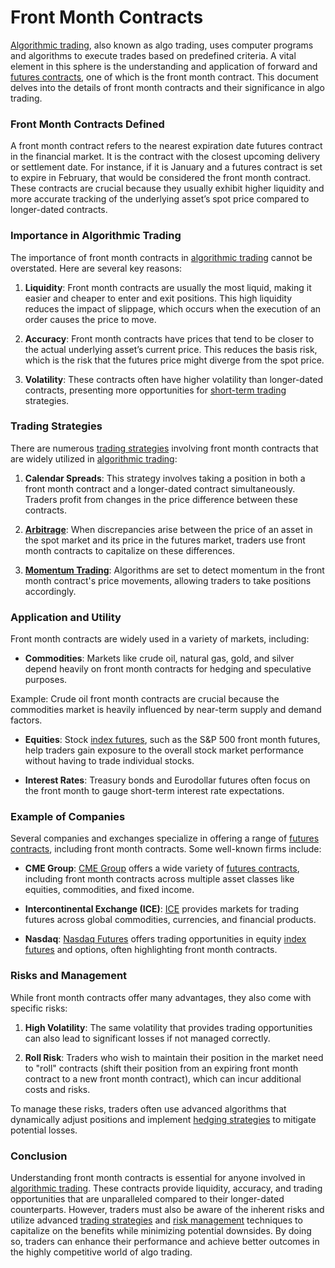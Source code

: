 # Front Month Contracts

[Algorithmic trading](../a/algorithmic_trading.md), also known as algo trading, uses computer programs and algorithms to execute trades based on predefined criteria. A vital element in this sphere is the understanding and application of forward and [futures contracts](../f/futures_contracts.md), one of which is the front month contract. This document delves into the details of front month contracts and their significance in algo trading.

### Front Month Contracts Defined

A front month contract refers to the nearest expiration date futures contract in the financial market. It is the contract with the closest upcoming delivery or settlement date. For instance, if it is January and a futures contract is set to expire in February, that would be considered the front month contract. These contracts are crucial because they usually exhibit higher liquidity and more accurate tracking of the underlying asset’s spot price compared to longer-dated contracts.

### Importance in Algorithmic Trading

The importance of front month contracts in [algorithmic trading](../a/algorithmic_trading.md) cannot be overstated. Here are several key reasons:

1. **Liquidity**: Front month contracts are usually the most liquid, making it easier and cheaper to enter and exit positions. This high liquidity reduces the impact of slippage, which occurs when the execution of an order causes the price to move.
   
2. **Accuracy**: Front month contracts have prices that tend to be closer to the actual underlying asset’s current price. This reduces the basis risk, which is the risk that the futures price might diverge from the spot price.
   
3. **Volatility**: These contracts often have higher volatility than longer-dated contracts, presenting more opportunities for [short-term trading](../s/short-term_trading.md) strategies.

### Trading Strategies

There are numerous [trading strategies](../t/trading_strategies.md) involving front month contracts that are widely utilized in [algorithmic trading](../a/algorithmic_trading.md):

1. **Calendar Spreads**: This strategy involves taking a position in both a front month contract and a longer-dated contract simultaneously. Traders profit from changes in the price difference between these contracts.

2. **[Arbitrage](../a/arbitrage.md)**: When discrepancies arise between the price of an asset in the spot market and its price in the futures market, traders use front month contracts to capitalize on these differences.

3. **[Momentum Trading](../m/momentum_trading.md)**: Algorithms are set to detect momentum in the front month contract's price movements, allowing traders to take positions accordingly.

### Application and Utility

Front month contracts are widely used in a variety of markets, including:

- **Commodities**: Markets like crude oil, natural gas, gold, and silver depend heavily on front month contracts for hedging and speculative purposes.

Example: Crude oil front month contracts are crucial because the commodities market is heavily influenced by near-term supply and demand factors.

- **Equities**: Stock [index futures](../i/index_futures.md), such as the S&P 500 front month futures, help traders gain exposure to the overall stock market performance without having to trade individual stocks.
  
- **Interest Rates**: Treasury bonds and Eurodollar futures often focus on the front month to gauge short-term interest rate expectations.

### Example of Companies

Several companies and exchanges specialize in offering a range of [futures contracts](../f/futures_contracts.md), including front month contracts. Some well-known firms include:

- **CME Group**: [CME Group](https://www.cmegroup.com) offers a wide variety of [futures contracts](../f/futures_contracts.md), including front month contracts across multiple asset classes like equities, commodities, and fixed income.

- **Intercontinental Exchange (ICE)**: [ICE](https://www.theice.com) provides markets for trading futures across global commodities, currencies, and financial products.

- **Nasdaq**: [Nasdaq Futures](https://www.nasdaq.com) offers trading opportunities in equity [index futures](../i/index_futures.md) and options, often highlighting front month contracts.

### Risks and Management

While front month contracts offer many advantages, they also come with specific risks:

1. **High Volatility**: The same volatility that provides trading opportunities can also lead to significant losses if not managed correctly.

2. **Roll Risk**: Traders who wish to maintain their position in the market need to "roll" contracts (shift their position from an expiring front month contract to a new front month contract), which can incur additional costs and risks.

To manage these risks, traders often use advanced algorithms that dynamically adjust positions and implement [hedging strategies](../h/hedging_strategies.md) to mitigate potential losses.

### Conclusion

Understanding front month contracts is essential for anyone involved in [algorithmic trading](../a/algorithmic_trading.md). These contracts provide liquidity, accuracy, and trading opportunities that are unparalleled compared to their longer-dated counterparts. However, traders must also be aware of the inherent risks and utilize advanced [trading strategies](../t/trading_strategies.md) and [risk management](../r/risk_management.md) techniques to capitalize on the benefits while minimizing potential downsides. By doing so, traders can enhance their performance and achieve better outcomes in the highly competitive world of algo trading.
